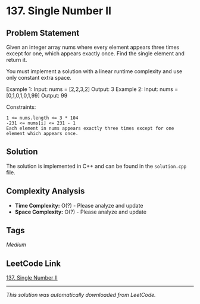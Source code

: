 # 137. Single Number II

## Problem Statement

Given an integer array nums where every element appears three times except for one, which appears exactly once. Find the single element and return it.

You must implement a solution with a linear runtime complexity and use only constant extra space.

Example 1:
Input: nums = [2,2,3,2]
Output: 3
Example 2:
Input: nums = [0,1,0,1,0,1,99]
Output: 99

Constraints:

	1 <= nums.length <= 3 * 104
	-231 <= nums[i] <= 231 - 1
	Each element in nums appears exactly three times except for one element which appears once.

## Solution

The solution is implemented in C++ and can be found in the `solution.cpp` file.

## Complexity Analysis

- **Time Complexity:** O(?) - Please analyze and update
- **Space Complexity:** O(?) - Please analyze and update

## Tags

*Medium*

## LeetCode Link

[137. Single Number II](https://leetcode.com/problems/single-number-ii/)

---

*This solution was automatically downloaded from LeetCode.*
